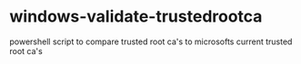 # windows-validate-trustedrootca
powershell script to compare trusted root ca's to microsofts current trusted root ca's
